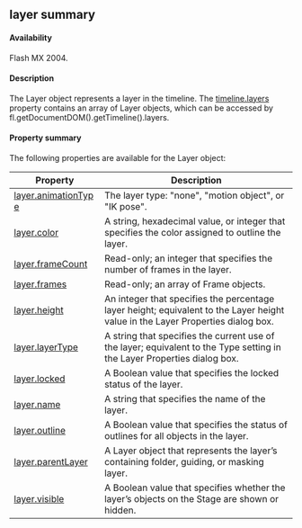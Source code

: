## layer summary

#### Availability

Flash MX 2004.

#### Description

The Layer object represents a layer in the timeline. The [timeline.layers](../Timeline_object/timeli31.md) property contains an array of Layer objects, which can be accessed by fl.getDocumentDOM().getTimeline().layers.

#### Property summary

The following properties are available for the Layer object:

| **Property**                                                         | **Description**                                                                                                                 |
|----------------------------------------------------------------------|---------------------------------------------------------------------------------------------------------------------------------|
| [layer.animationTyp](#layer.animationType) [e](#layer.animationType) | The layer type: "none", "motion object", or "IK pose".                                                                          |
| [layer.color](../Layer_object/layer1.md)                                         | A string, hexadecimal value, or integer that specifies the color assigned to outline the layer.                                 |
| [layer.frameCount](../Layer_object/layer2.md)                                    | Read-only; an integer that specifies the number of frames in the layer.                                                         |
| [layer.frames](../Layer_object/layer3.md)                                        | Read-only; an array of Frame objects.                                                                                           |
| [layer.height](../Layer_object/layer4.md)                                        | An integer that specifies the percentage layer height; equivalent to the Layer height value in the Layer Properties dialog box. |
| [layer.layerType](../Layer_object/layer5.md)                                     | A string that specifies the current use of the layer; equivalent to the Type setting in the Layer Properties dialog box.        |
| [layer.locked](../Layer_object/layer6.md)                                        | A Boolean value that specifies the locked status of the layer.                                                                  |
| [layer.name](../Layer_object/layer7.md)                                          | A string that specifies the name of the layer.                                                                                  |
| [layer.outline](../Layer_object/layer8.md)                                       | A Boolean value that specifies the status of outlines for all objects in the layer.                                             |
| [layer.parentLayer](../Layer_object/layer9.md)                                   | A Layer object that represents the layer’s containing folder, guiding, or masking layer.                                        |
| [layer.visible](../Layer_object/layer10.md)                                       | A Boolean value that specifies whether the layer’s objects on the Stage are shown or hidden.                                    |

<span id="layer.animationType" class="anchor"></span>

